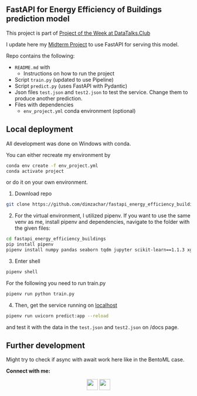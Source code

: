 ## FastAPI for Energy Efficiency of Buildings prediction model

This project is part of [Project of the Week at DataTalks.Club](https://github.com/DataTalksClub/project-of-the-week/blob/main/2022-12-07-fastapi.md)

I update here my [Midterm Project](https://github.com/dimzachar/mlzoomcamp_projects/tree/master/00-midterm_project) to use FastAPI for serving this model.

Repo contains the following:

* `README.md` with
  * Instructions on how to run the project
* Script `train.py` (updated to use Pipeline)
* Script `predict.py` (uses FastAPI with Pydantic)
* Json files `test.json` and `test2.json` to test the service. Change them to produce another prediction.
* Files with dependencies
  * `env_project.yml` conda environment (optional)


## Local deployment

All development was done on Windows with conda.

You can either recreate my environment by
```bash
conda env create -f env_project.yml
conda activate project
```

or do it on your own environment.

1. Download repo
```bash
git clone https://github.com/dimzachar/fastapi_energy_efficiency_buildings
```

2. For the virtual environment, I utilized pipenv. If you want to use the same venv as me, install pipenv and dependencies, navigate to the folder with the given files:
```bash
cd fastapi_energy_efficiency_buildings
pip install pipenv
pipenv install numpy pandas seaborn tqdm jupyter scikit-learn==1.1.3 xgboost==1.7.1 pydantic==1.10.2 fastapi uvicorn
```

3. Enter shell

```bash
pipenv shell
```

For the following you need to run train.py
```bash
pipenv run python train.py
```

4. Then, get the service running on [localhost](http://localhost:8000)

```bash
pipenv run uvicorn predict:app --reload
```

and test it with the data in the `test.json` and `test2.json` on /docs page.

## Further development

Might try to check if async with await work here like in the BentoML case.


**Connect with me:**

<p align="center">
  <a href="https://www.linkedin.com/in/zacharenakis/" target="blank"><img align="center" src="https://cdn-icons-png.flaticon.com/512/174/174857.png" height="30" width="30" /></a>
  <a href="https://github.com/dimzachar" target="blank"><img align="center" src="https://cdn-icons-png.flaticon.com/512/25/25231.png" height="30" width="30" /></a>

  
</p>
           
